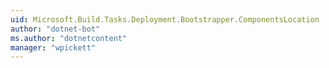 ```yaml
---
uid: Microsoft.Build.Tasks.Deployment.Bootstrapper.ComponentsLocation
author: "dotnet-bot"
ms.author: "dotnetcontent"
manager: "wpickett"
---
```

